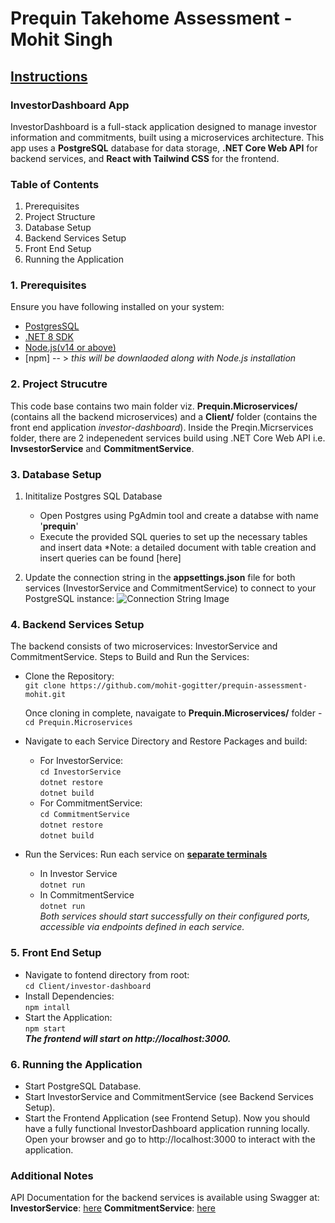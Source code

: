 # Prequin Takehome Assessment - Mohit Singh
## <ins>Instructions</ins>

### InvestorDashboard App
InvestorDashboard is a full-stack application designed to manage investor information and commitments, built using a microservices architecture. This app uses a **PostgreSQL** database for data storage, **.NET Core Web API** for backend services, and **React with Tailwind CSS** for the frontend.

### Table of Contents
1. Prerequisites
2. Project Structure
3. Database Setup
4. Backend Services Setup
5. Front End Setup
6. Running the Application

### 1. Prerequisites
Ensure you have following installed on your system:
- [PostgresSQL](https://www.postgresql.org/download/)
- [.NET 8 SDK](https://dotnet.microsoft.com/en-us/download)
- [Node.js(v14 or above)](https://nodejs.org/en/download/prebuilt-installer)
- [npm] -- > *this will be downlaoded along with Node.js installation*

### 2. Project Strucutre
This code base contains two main folder viz. **Prequin.Microservices/** (contains all the backend microservices) and a **Client/** folder (contains the front end application *investor-dashboard*).
Inside the Preqin.Micrservices folder, there are 2 indepenedent services build using .NET Core Web API i.e. **InvsestorService** and **CommitmentService**.

### 3. Database Setup
1. Inititalize Postgres SQL Database
      - Open Postgres using PgAdmin tool and create a databse with name '**prequin**'
      - Execute the provided SQL queries to set up the necessary tables and insert data
          *Note: a detailed document with table creation and insert queries can be found [here]
        
2. Update the connection string in the **appsettings.json** file for both services (InvestorService and CommitmentService) to connect to your PostgreSQL instance: 
![Connection String Image](https://drive.google.com/file/d/1L6TGR2Bn_OaiJ2AP4uUKZ4ZFlCePxdfn/view?usp=sharing)
        
### 4. Backend Services Setup
The backend consists of two microservices: InvestorService and CommitmentService.
Steps to Build and Run the Services:
- Clone the Repository:<br/>
```git clone https://github.com/mohit-gogitter/prequin-assessment-mohit.git```

  Once cloning in complete, navaigate to **Prequin.Microservices/** folder - <br/>
  ```cd Prequin.Microservices```
  
- Navigate to each Service Directory and Restore Packages and build:
  - For InvestorService:<br/>
                 ```cd InvestorService```<br/>
                 ```dotnet restore```<br/>
                 ```dotnet build```
  - For CommitmentService:<br/>
                 ```cd CommitmentService```<br/>
                 ```dotnet restore```<br/>
                 ```dotnet build```
- Run the Services: Run each service on <ins>**separate terminals**</ins>
  - In Investor Service<br/>
                  ```dotnet run```
  - In CommitmentService<br/>
                  ```dotnet run```<br/>
_Both services should start successfully on their configured ports, accessible via endpoints defined in each service._
     
### 5. Front End Setup
- Navigate to fontend directory from root:<br/>
     ```cd Client/investor-dashboard```
- Install Dependencies:<br/>
     ```npm intall```
- Start the Application:<br/>
     ```npm start```<br/>
_**The frontend will start on http://localhost:3000.**_

### 6. Running the Application
- Start PostgreSQL Database.
- Start InvestorService and CommitmentService (see Backend Services Setup).
- Start the Frontend Application (see Frontend Setup).
Now you should have a fully functional InvestorDashboard application running locally. Open your browser and go to http://localhost:3000 to interact with the application.


### Additional Notes
API Documentation for the backend services is available using Swagger at:
**InvestorService**: [here](http://localhost:5020/swagger)
**CommitmentService**: [here](http://localhost:5021/swagger/index.html)
